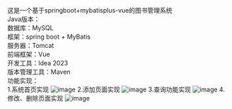 这是一个基于springboot+mybatisplus-vue的图书管理系统<br>
Java版本：<br>
数据库：MySQL<br>
框架：spring boot + MyBatis<br>
服务器：Tomcat<br>
前端框架：Vue<br>
开发工具：Idea 2023<br>
版本管理工具：Maven<br>
功能实现：<br>
1.系统首页实现
![image](https://github.com/Chenhongbin14/book-manager/assets/171695287/b799bb09-84d4-42c2-b314-4a397cac86f3)
2.添加页面实现
![image](https://github.com/Chenhongbin14/book-manager/assets/171695287/b74e1f7b-c9a3-40a6-80ce-1b01ed8caa13)
3.查询功能实现
![image](https://github.com/Chenhongbin14/book-manager/assets/171695287/e622d314-b338-4cf7-817f-4d4315d7bdc7)
4.修改、删除页面实现
![image](https://github.com/Chenhongbin14/book-manager/assets/171695287/b0984b4a-e335-4351-8aa4-2c3659e2d4ce)

